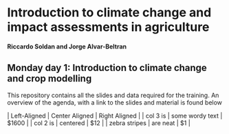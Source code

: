 # Introduction to climate change and impact assessments in agriculture
#### Riccardo Soldan and Jorge Alvar-Beltran

## Monday day 1: Introduction to climate change and crop modelling
This repository contains all the slides and data required for the training. An overview of the agenda, with a link to the slides and material is found below

| Left-Aligned  | Center Aligned  | Right Aligned |
| col 3 is      | some wordy text | $1600 |
| col 2 is      | centered        |   $12 |
| zebra stripes | are neat        |    $1 |

